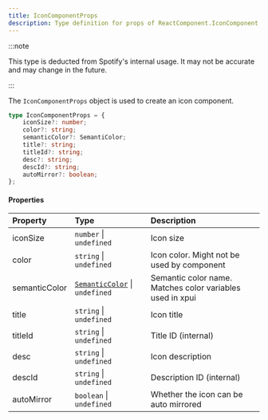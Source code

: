 ```yaml
---
title: IconComponentProps
description: Type definition for props of ReactComponent.IconComponent.
---
```


:::note

This type is deducted from Spotify's internal usage. It may not be accurate and may change in the future.

:::

The `IconComponentProps` object is used to create an icon component.

```ts
type IconComponentProps = {
    iconSize?: number;
    color?: string;
    semanticColor?: SemantiColor;
    title?: string;
    titleId?: string;
    desc?: string;
    descId?: string;
    autoMirror?: boolean;
};
```

#### Properties

| Property | Type | Description |
| :--- | :--- | :--- |
| iconSize | `number` &#124; `undefined` | Icon size |
| color | `string` &#124; `undefined` | Icon color. Might not be used by component |
| semanticColor | [`SemanticColor`](../semantic-color) &#124; `undefined` | Semantic color name. Matches color variables used in xpui |
| title | `string` &#124; `undefined` | Icon title |
| titleId | `string` &#124; `undefined` | Title ID (internal) |
| desc | `string` &#124; `undefined` | Icon description |
| descId | `string` &#124; `undefined` | Description ID (internal) |
| autoMirror | `boolean` &#124; `undefined` | Whether the icon can be auto mirrored |
